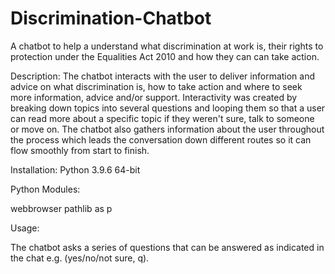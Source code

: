 # Discrimination-Chatbot
A chatbot to help a understand what discrimination at work is, their rights to protection under the Equalities Act 2010 and how they can can take action.

Description: The chatbot interacts with the user to deliver information and advice on what discrimination is, how to take action and where to seek more information, advice and/or support. Interactivity was created by breaking down topics into several questions and looping them so that a user can read more about a specific topic if they weren't sure, talk to someone or move on. The chatbot also gathers information about the user throughout the process which leads the conversation down different routes so it can flow smoothly from start to finish.

Installation: Python 3.9.6 64-bit

Python Modules:

webbrowser
pathlib as p

Usage:

The chatbot asks a series of questions that can be answered as indicated in the chat e.g. (yes/no/not sure, q).
